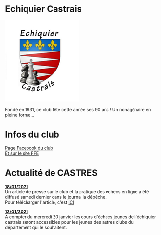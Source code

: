 # Echiquier Castrais
<img src="../MiniLogoEchiquierCastrais.png" alt="" />

Fondé en 1931, ce club fête cette année ses 90 ans !
Un nonagénaire en pleine forme...

# Infos du club
<a href="https://fr-fr.facebook.com/echiquier.castrais/">Page Facebook du club</a><br>
<a href="http://www.echecs.asso.fr/FicheClub.aspx?Ref=1233">Et sur le site FFE</a>

<!--
    ceci est un commentaire non affiché !
-->


# Actualité de CASTRES

<b><u>18/01/2021</b></u><br>
Un article de presse sur le club et la pratique des échecs en ligne a été diffusé samedi dernier dans le journal la dépêche.<br>
Pour télécharger l'article, c'est <a href="../ArticlePresse_16_01-2021.pdf">ICI</a>


<b><u>12/01/2021</b></u><br>
A compter du mercredi 20 janvier les cours d'échecs jeunes de l'échiquier castrais seront accessibles pour les jeunes des autres clubs du département qui le souhaitent.


